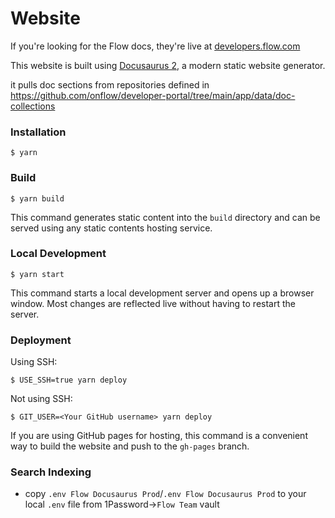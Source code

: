 # Website

If you're looking for the Flow docs, they're live at [developers.flow.com](https://developers.flow.com)

This website is built using [Docusaurus 2](https://docusaurus.io/), a modern static website generator.

it pulls doc sections from repositories defined in https://github.com/onflow/developer-portal/tree/main/app/data/doc-collections

### Installation

```
$ yarn
```

### Build

```
$ yarn build
```

This command generates static content into the `build` directory and can be served using any static contents hosting service.

### Local Development

```
$ yarn start
```

This command starts a local development server and opens up a browser window. Most changes are reflected live without having to restart the server.

### Deployment

Using SSH:

```
$ USE_SSH=true yarn deploy
```

Not using SSH:

```
$ GIT_USER=<Your GitHub username> yarn deploy
```

If you are using GitHub pages for hosting, this command is a convenient way to build the website and push to the `gh-pages` branch.

### Search Indexing

- copy `.env Flow Docusaurus Prod`/`.env Flow Docusaurus Prod` to your local `.env` file from 1Password->`Flow Team` vault
